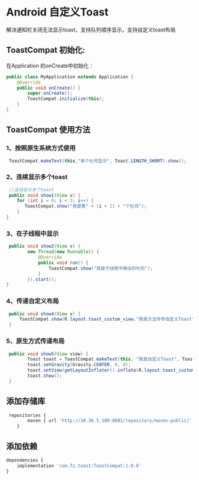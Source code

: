# Android 自定义Toast

解决通知栏关闭无法显示toast，支持队列顺序显示，支持自定义toast布局

## ToastCompat 初始化:

在Application 的onCreate中初始化：

```java
public class MyApplication extends Application {
    @Override
    public void onCreate() {
        super.onCreate();
        ToastCompat.initialize(this);
    }
}
```

## ToastCompat 使用方法

### 1、按照原生系统方式使用

```java
 ToastCompat.makeText(this,"单个吐司显示", Toast.LENGTH_SHORT).show();
```

### 2、连续显示多个toast

```java
 //连续显示多个toast
 public void show1(View v) {
    for (int i = 0; i < 3; i++) {
       ToastCompat.show("我是第" + (i + 1) + "个吐司");
    }
}
```

### 3、在子线程中显示

```java
 public void show2(View v) {
        new Thread(new Runnable() {
            @Override
            public void run() {
                ToastCompat.show("我是子线程中弹出的吐司");
            }
        }).start();
}
```

### 4、传递自定义布局

```java
 public void show4(View v) {
     ToastCompat.show(R.layout.toast_custom_view,"我是方法传参自定义Toast",Gravity.BOTTOM, 0, 72);
 }
```

### 5、原生方式传递布局

```java
 public void show5(View view) {
        Toast toast = ToastCompat.makeText(this, "我是自定义Toast", ToastCompat.LENGTH_SHORT);
        toast.setGravity(Gravity.CENTER, 0, 0);
        toast.setView(getLayoutInflater().inflate(R.layout.toast_custom_view, null));
        toast.show();
 }
```

## 添加存储库

```py
 repositories {
        maven { url 'http://10.36.5.100:8081/repository/maven-public/' }
    }
```

## 添加依赖

```py
dependencies {
    implementation 'com.fz.toast:ToastCompat:1.0.8'
}
```



